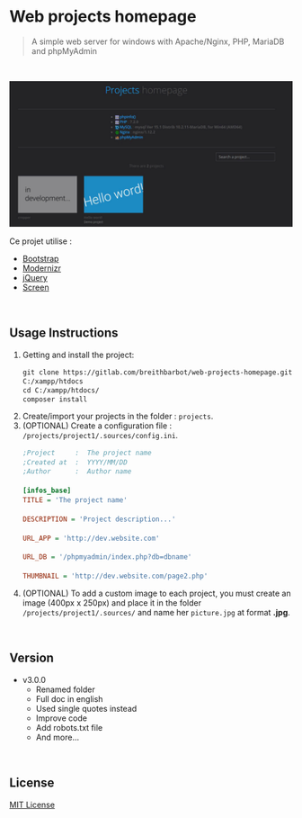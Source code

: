 # Web projects homepage
> A simple web server for windows with Apache/Nginx, PHP, MariaDB and phpMyAdmin

<br>

![Web projects homepage](.sources/demo-web-projects-homepage.gif "Web projects homepage")

Ce projet utilise :
* [Bootstrap](http://getbootstrap.com)
* [Modernizr](https://modernizr.com)
* [jQuery](http://jquery.com)
* [Screen](https://github.com/microweber/screen)

<br>

## Usage Instructions
1. Getting and install the project:
   ```
   git clone https://gitlab.com/breithbarbot/web-projects-homepage.git C:/xampp/htdocs
   cd C:/xampp/htdocs/
   composer install
   ```
1. Create/import your projects in the folder : `projects`.
1. (OPTIONAL) Create a configuration file : `/projects/project1/.sources/config.ini`.
    ```ini
    ;Project     :  The project name
    ;Created at  :  YYYY/MM/DD
    ;Author      :  Author name
    
    [infos_base]
    TITLE = 'The project name'
    
    DESCRIPTION = 'Project description...'
    
    URL_APP = 'http://dev.website.com'
    
    URL_DB = '/phpmyadmin/index.php?db=dbname'
    
    THUMBNAIL = 'http://dev.website.com/page2.php'
    ```
1. (OPTIONAL) To add a custom image to each project, you must create an image (400px x 250px) and place it in the folder `/projects/project1/.sources/` and name her `picture.jpg` at format **.jpg**.

<br>

## Version
- v3.0.0
    - Renamed folder
    - Full doc in english
    - Used single quotes instead
    - Improve code
    - Add robots.txt file
    - And more...

<br>
 
## License
[MIT License](LICENSE)
